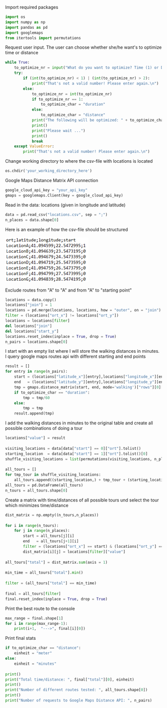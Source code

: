Import required packages

```python
import os
import numpy as np
import pandas as pd
import googlemaps
from itertools import permutations
```

Request user input. The user can choose whether she/he want's to optimize time or distance

```python
while True:
    to_optimize_nr = input("What do you want to optimize? Time (1) or Distance (2)? Input: ")
    try:
        if (int(to_optimize_nr) < 1) | (int(to_optimize_nr) > 2):
            print("That's not a valid number! Please enter again.\n")
        else:
            to_optimize_nr = int(to_optimize_nr)
            if to_optimize_nr == 1:
                to_optimize_char = "duration"
            else:
                to_optimize_char = "distance"
            print("The following will be optimized: " + to_optimize_char)
            print()
            print("Please wait ...")
            print()
            break
    except ValueError:
        print("That's not a valid number! Please enter again.\n")
```

Change working directory to where the csv-file with locations is located
```python
os.chdir('your_working_directory_here')
```

Google Maps Distance Matrix API connection
```python
google_cloud_api_key = "your_api_key"
gmaps = googlemaps.Client(key = google_cloud_api_key)
```

Read in the data: locations (given in longitude and latitude)
```python
data = pd.read_csv("locations.csv", sep = ";")
n_places = data.shape[0]
```

Here is an example of how the csv-file should be structured<br><br>
<img src="images/python_route_optimization_sample_csv.png?raw=true"/>


Exclude routes from "A" to "A" and from "A" to "starting point"
```python
locations = data.copy()
locations["join"] = 1
locations = pd.merge(locations, locations, how = "outer", on = "join")
filter = (locations["ort_x"] != locations["ort_y"])
locations = locations[filter]
del locations["join"]
del locations["start_y"]
locations.reset_index(inplace = True, drop = True)
n_pairs = locations.shape[0]
```

I start with an empty list where I will store the walking distances in minutes.<br>
I query google maps routes api with different starting and end points
```python
result = []
for entry in range(n_pairs):
    start = (locations["latitude_x"][entry],locations["longitude_x"][entry])
    end   = (locations["latitude_y"][entry],locations["longitude_y"][entry])
    tmp = gmaps.distance_matrix(start, end, mode='walking')["rows"][0]["elements"][0][to_optimize_char]["value"]
    if to_optimize_char == "duration":
        tmp = tmp/60
    else:
        tmp = tmp
    result.append(tmp)
```
    
I add the walking distances in minutes to the original table and create all possible combinations of doing a tour
```python
locations["value"] = result

visiting_locations = data[data["start"] == 0]["ort"].tolist()
starting_location  = data[data["start"] == 1]["ort"].tolist()[0]
shuffle_visiting_locations = list(permutations(visiting_locations, n_places -1))

all_tours = []
for tmp_tour in shuffle_visiting_locations:
    all_tours.append((starting_location,) + tmp_tour + (starting_location,))
all_tours = pd.DataFrame(all_tours)
n_tours = all_tours.shape[0]
```
Create a matrix with time/distances of all possible tours und select the tour which minimizes time/distance
```python
dist_matrix = np.empty((n_tours,n_places))

for i in range(n_tours):
    for j in range(n_places):
        start = all_tours[j][i]
        end   = all_tours[j+1][i]
        filter = (locations["ort_x"] == start) & (locations["ort_y"] == end)
        dist_matrix[i][j] = locations[filter]["value"]
        
all_tours["total"] = dist_matrix.sum(axis = 1)

min_time = all_tours["total"].min()

filter = (all_tours["total"] == min_time)

final = all_tours[filter]
final.reset_index(inplace = True, drop = True)
```
Print the best route to the console
```python
max_range = final.shape[1]
for i in range(max_range-1):
    print(i+1,  "--->", final[i][0])
```
Print final stats
```python
if to_optimize_char == "distance":
    einheit = "meter"
else:
    einheit = "minutes"

print()
print("Total time/distance: ", final["total"][0], einheit)
print()
print("Number of different routes tested: ", all_tours.shape[0])
print()
print("Number of requests to Google Maps Distance API: ", n_pairs)
```
